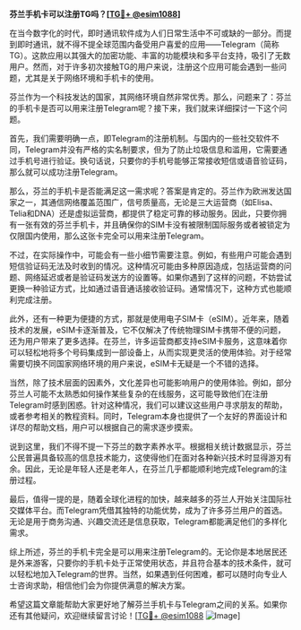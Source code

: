 **芬兰手机卡可以注册TG吗？[[TG💪+ @esim1088](https://t.me/s/esim1088)]**

在当今数字化的时代，即时通讯软件成为人们日常生活中不可或缺的一部分。而提到即时通讯，就不得不提全球范围内备受用户喜爱的应用——Telegram（简称TG）。这款应用以其强大的加密功能、丰富的功能模块和多平台支持，吸引了无数用户。然而，对于许多初次接触TG的用户来说，注册这个应用可能会遇到一些问题，尤其是关于网络环境和手机卡的使用。

芬兰作为一个科技发达的国家，其网络环境自然非常优秀。那么，问题来了：芬兰的手机卡是否可以用来注册Telegram呢？接下来，我们就来详细探讨一下这个问题。

首先，我们需要明确一点，即Telegram的注册机制。与国内的一些社交软件不同，Telegram并没有严格的实名制要求，但为了防止垃圾信息和滥用，它需要通过手机号进行验证。换句话说，只要你的手机号能够正常接收短信或语音验证码，那么就可以成功注册Telegram。

那么，芬兰的手机卡是否能满足这一需求呢？答案是肯定的。芬兰作为欧洲发达国家之一，其通信网络覆盖范围广，信号质量高，无论是三大运营商（如Elisa、Telia和DNA）还是虚拟运营商，都提供了稳定可靠的移动服务。因此，只要你拥有一张有效的芬兰手机卡，并且确保你的SIM卡没有被限制国际服务或者被锁定为仅限国内使用，那么这张卡完全可以用来注册Telegram。

不过，在实际操作中，可能会有一些小细节需要注意。例如，有些用户可能会遇到短信验证码无法及时收到的情况。这种情况可能由多种原因造成，包括运营商的问题、网络延迟或者是验证码发送方的设置等。如果你遇到了这样的问题，不妨尝试更换一种验证方式，比如通过语音通话接收验证码。通常情况下，这种方式也能顺利完成注册。

此外，还有一种更为便捷的方式，那就是使用电子SIM卡（eSIM）。近年来，随着技术的发展，eSIM卡逐渐普及，它不仅解决了传统物理SIM卡携带不便的问题，还为用户带来了更多选择。在芬兰，许多运营商都支持eSIM卡服务，这意味着你可以轻松地将多个号码集成到一部设备上，从而实现更灵活的使用体验。对于经常需要切换不同国家网络环境的用户来说，eSIM卡无疑是一个不错的选择。

当然，除了技术层面的因素外，文化差异也可能影响用户的使用体验。例如，部分芬兰人可能不太熟悉如何操作某些复杂的在线服务，这可能导致他们在注册Telegram时感到困惑。针对这种情况，我们可以建议这些用户寻求朋友的帮助，或者参考相关的教程资料。同时，Telegram本身也提供了一个友好的界面设计和详尽的帮助文档，用户可以根据自己的需求逐步摸索。

说到这里，我们不得不提一下芬兰的数字素养水平。根据相关统计数据显示，芬兰公民普遍具备较高的信息技术能力，这使得他们在面对各种新兴技术时显得游刃有余。因此，无论是年轻人还是老年人，在芬兰几乎都能顺利地完成Telegram的注册过程。

最后，值得一提的是，随着全球化进程的加快，越来越多的芬兰人开始关注国际社交媒体平台。而Telegram凭借其独特的功能优势，成为了许多芬兰用户的首选。无论是用于商务沟通、兴趣交流还是信息获取，Telegram都能满足他们的多样化需求。

综上所述，芬兰的手机卡完全是可以用来注册Telegram的。无论你是本地居民还是外来游客，只要你的手机卡处于正常使用状态，并且符合基本的技术条件，就可以轻松地加入Telegram的世界。当然，如果遇到任何困难，都可以随时向专业人士咨询求助，相信他们会为你提供满意的解决方案。

希望这篇文章能帮助大家更好地了解芬兰手机卡与Telegram之间的关系。如果你还有其他疑问，欢迎继续留言讨论！[[TG💪+ @esim1088](https://t.me/s/esim1088) ![Image](https://i.postimg.cc/4NQfJmqS/Snipaste-2025-05-13-00-14-12.png)]